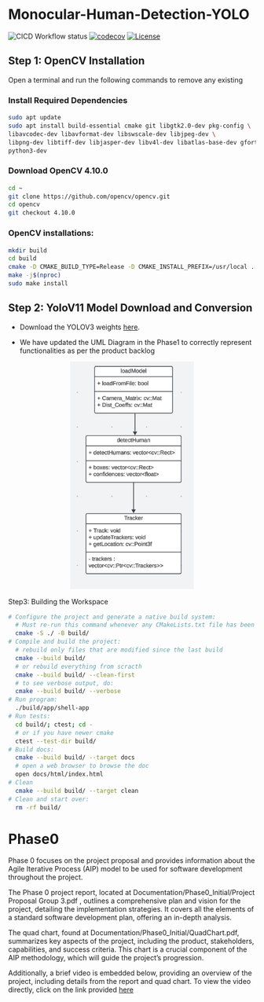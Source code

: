 # Monocular-Human-Detection-YOLO
![CICD Workflow status](https://github.com/robosac333/Monocular-Human-Detection-YOLO/actions/workflows/run-unit-test-and-upload-codecov.yml/badge.svg) [![codecov](https://codecov.io/gh/robosac333/Monocular-Human-Detection-YOLO/branch/main/graph/badge.svg)](https://codecov.io/gh/robosac333/Monocular-Human-Detection-YOLO) [![License](https://img.shields.io/badge/license-MIT-blue.svg)](LICENSE)

## Step 1: OpenCV Installation
Open a terminal and run the following commands to remove any existing 

### Install Required Dependencies
```sh
sudo apt update
sudo apt install build-essential cmake git libgtk2.0-dev pkg-config \
libavcodec-dev libavformat-dev libswscale-dev libjpeg-dev \
libpng-dev libtiff-dev libjasper-dev libv4l-dev libatlas-base-dev gfortran \
python3-dev
```

### Download OpenCV 4.10.0
```sh
cd ~
git clone https://github.com/opencv/opencv.git
cd opencv
git checkout 4.10.0
```

### OpenCV installations:
```sh
mkdir build
cd build
cmake -D CMAKE_BUILD_TYPE=Release -D CMAKE_INSTALL_PREFIX=/usr/local ..
make -j$(nproc)
sudo make install
```

## Step 2: YoloV11 Model Download and Conversion

- Download the YOLOV3 weights [here](https://drive.google.com/drive/folders/1hTzRYYRm9nEMRbxYX1bqpsGFVuv-hrrX?usp=sharing). 

- We have updated the UML Diagram in the Phase1 to correctly represent functionalities as per the product backlog 

<p align="center">
  <img src="Documentation/Phase1/UML_Phase1.png" alt="UML Phase 1" width="50%">
</p


## Step3: Building the Workspace

```bash
# Configure the project and generate a native build system:
  # Must re-run this command whenever any CMakeLists.txt file has been changed.
  cmake -S ./ -B build/
# Compile and build the project:
  # rebuild only files that are modified since the last build
  cmake --build build/
  # or rebuild everything from scracth
  cmake --build build/ --clean-first
  # to see verbose output, do:
  cmake --build build/ --verbose
# Run program:
  ./build/app/shell-app
# Run tests:
  cd build/; ctest; cd -
  # or if you have newer cmake
  ctest --test-dir build/
# Build docs:
  cmake --build build/ --target docs
  # open a web browser to browse the doc
  open docs/html/index.html
# Clean
  cmake --build build/ --target clean
# Clean and start over:
  rm -rf build/
```

# Phase0

Phase 0 focuses on the project proposal and provides information about the Agile Iterative Process (AIP) model to be used for software development throughout the project.

The Phase 0 project report, located at Documentation/Phase0_Initial/Project Proposal Group 3.pdf , outlines a comprehensive plan and vision for the project, detailing the implementation strategies. It covers all the elements of a standard software development plan, offering an in-depth analysis.

The quad chart, found at Documentation/Phase0_Initial/QuadChart.pdf, summarizes key aspects of the project, including the product, stakeholders, capabilities, and success criteria. This chart is a crucial component of the AIP methodology, which will guide the project’s progression.

Additionally, a brief video is embedded below, providing an overview of the project, including details from the report and quad chart. To view the video directly, click on the link provided [here](https://www.youtube.com/watch?v=ejj0KuOoPAQ)